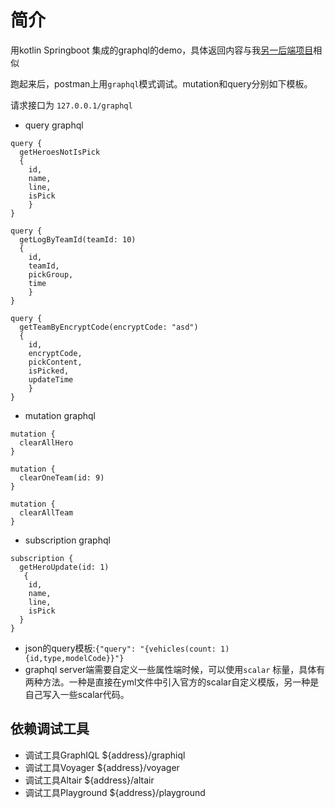# 简介
用kotlin Springboot 集成的graphql的demo，具体返回内容与我[另一后端项目](https://github.com/weiran1999/hok-lottery)相似

跑起来后，postman上用`graphql`模式调试。mutation和query分别如下模板。

请求接口为 `127.0.0.1/graphql`

- query graphql

```
query {
  getHeroesNotIsPick
  {
    id, 
    name, 
    line,
    isPick
	}
}

query {
  getLogByTeamId(teamId: 10) 
  {
    id,
    teamId,
    pickGroup,
    time
	}
}

query {
  getTeamByEncryptCode(encryptCode: "asd") 
  {
    id,
    encryptCode,
    pickContent,
    isPicked,
    updateTime
	}
}

```

- mutation graphql

```
mutation {
  clearAllHero
}
```

```
mutation {
  clearOneTeam(id: 9)
}
```

```
mutation {
  clearAllTeam
}
```

- subscription graphql

```
subscription {
  getHeroUpdate(id: 1)
   {
    id, 
    name, 
    line,
    isPick
  }
}
```

- json的query模板:`{"query": "{vehicles(count: 1){id,type,modelCode}}"}`
- graphql server端需要自定义一些属性端时候，可以使用`scalar` 标量，具体有两种方法。一种是直接在yml文件中引入官方的scalar自定义模版，另一种是自己写入一些scalar代码。

## 依赖调试工具

- 调试工具GraphIQL ${address}/graphiql
- 调试工具Voyager ${address}/voyager
- 调试工具Altair ${address}/altair
- 调试工具Playground ${address}/playground
